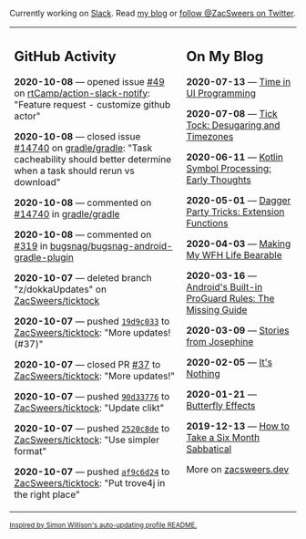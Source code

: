 Currently working on [Slack](https://slack.com/). Read [my blog](https://zacsweers.dev/) or [follow @ZacSweers on Twitter](https://twitter.com/ZacSweers).

<table><tr><td valign="top" width="60%">

## GitHub Activity
<!-- githubActivity starts -->
**2020-10-08** — opened issue [#49](https://api.github.com/repos/rtCamp/action-slack-notify/issues/49) on [rtCamp/action-slack-notify](https://api.github.com/repos/rtCamp/action-slack-notify): "Feature request - customize github actor"

**2020-10-08** — closed issue [#14740](https://api.github.com/repos/gradle/gradle/issues/14740) on [gradle/gradle](https://api.github.com/repos/gradle/gradle): "Task cacheability should better determine when a task should rerun vs download"

**2020-10-08** — commented on [#14740](https://github.com/gradle/gradle/issues/14740#issuecomment-705851196) in [gradle/gradle](https://api.github.com/repos/gradle/gradle)

**2020-10-08** — commented on [#319](https://github.com/bugsnag/bugsnag-android-gradle-plugin/issues/319#issuecomment-705850844) in [bugsnag/bugsnag-android-gradle-plugin](https://api.github.com/repos/bugsnag/bugsnag-android-gradle-plugin)

**2020-10-07** — deleted branch "z/dokkaUpdates" on [ZacSweers/ticktock](https://api.github.com/repos/ZacSweers/ticktock)

**2020-10-07** — pushed [`19d9c033`](https://github.com/ZacSweers/ticktock/commit/19d9c033f2e686a0cb7db2779978f4ee14b70a3c) to [ZacSweers/ticktock](https://api.github.com/repos/ZacSweers/ticktock): "More updates! (#37)"

**2020-10-07** — closed PR [#37](https://api.github.com/repos/ZacSweers/ticktock/pulls/37) to [ZacSweers/ticktock](https://api.github.com/repos/ZacSweers/ticktock): "More updates!"

**2020-10-07** — pushed [`90d33776`](https://github.com/ZacSweers/ticktock/commit/90d33776290ac065e1ff7f557fb2f32b29f58b1d) to [ZacSweers/ticktock](https://api.github.com/repos/ZacSweers/ticktock): "Update clikt"

**2020-10-07** — pushed [`2520c8de`](https://github.com/ZacSweers/ticktock/commit/2520c8dee64e3e3a341bb1e94773154428c51652) to [ZacSweers/ticktock](https://api.github.com/repos/ZacSweers/ticktock): "Use simpler format"

**2020-10-07** — pushed [`af9c6d24`](https://github.com/ZacSweers/ticktock/commit/af9c6d2435a757364091166b5554b19ac7ee9eca) to [ZacSweers/ticktock](https://api.github.com/repos/ZacSweers/ticktock): "Put trove4j in the right place"
<!-- githubActivity ends -->
</td><td valign="top" width="40%">

## On My Blog
<!-- blog starts -->
**2020-07-13** — [Time in UI Programming](https://www.zacsweers.dev/time-in-ui/)

**2020-07-08** — [Tick Tock: Desugaring and Timezones](https://www.zacsweers.dev/ticktock-desugaring-timezones/)

**2020-06-11** — [Kotlin Symbol Processing: Early Thoughts](https://www.zacsweers.dev/kotlin-symbol-processor-early-thoughts/)

**2020-05-01** — [Dagger Party Tricks: Extension Functions](https://www.zacsweers.dev/dagger-party-tricks-extension-functions/)

**2020-04-03** — [Making My WFH Life Bearable](https://www.zacsweers.dev/making-wfh-life-bearable/)

**2020-03-16** — [Android's Built-in ProGuard Rules: The Missing Guide](https://www.zacsweers.dev/android-proguard-rules/)

**2020-03-09** — [Stories from Josephine](https://www.zacsweers.dev/stories-from-josephine/)

**2020-02-05** — [It's Nothing](https://www.zacsweers.dev/its-nothing/)

**2020-01-21** — [Butterfly Effects](https://www.zacsweers.dev/butterfly-effects/)

**2019-12-13** — [How to Take a Six Month Sabbatical](https://www.zacsweers.dev/how-to-take-a-six-month-sabbatical/)
<!-- blog ends -->
More on [zacsweers.dev](https://zacsweers.dev/)
</td></tr></table>

<sub><a href="https://simonwillison.net/2020/Jul/10/self-updating-profile-readme/">Inspired by Simon Willison's auto-updating profile README.</a></sub>